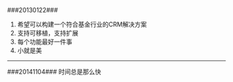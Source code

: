 ###20130122###
1. 希望可以构建一个符合基金行业的CRM解决方案
1. 支持可移植，支持扩展
1. 每个功能最好一件事
1. 小就是美

---
###20141104###
时间总是那么快

